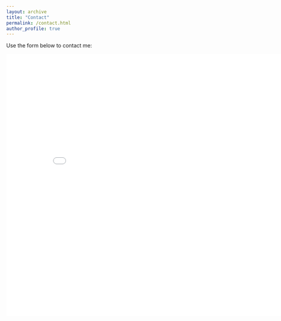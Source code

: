 ```yaml
---
layout: archive
title: "Contact"
permalink: /contact.html
author_profile: true
---
```


<p>Use the form below to contact me:</p> 
<iframe src="/talkmap/contact_html.html" height="700" width="850" style="border:none;"></iframe>
